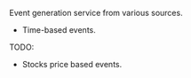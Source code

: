 Event generation service from various sources.

- Time-based events.

TODO:

- Stocks price based events.